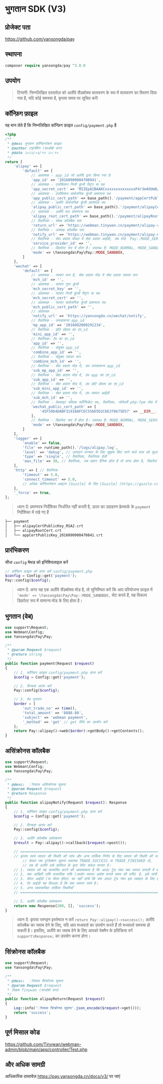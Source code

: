 # भुगतान SDK (V3)

## प्रोजेक्ट पता

https://github.com/yansongda/pay

## स्थापना

```php
composer require yansongda/pay ^3.0.0
```

## उपयोग

> टिप्पणी: निम्नलिखित दस्तावेज़ को अलीपे सैंडबॉक्स वातावरण के रूप में वातावरण का विवरण दिया गया है, यदि कोई समस्या है, कृपया समय पर सूचित करें!

## कॉन्फ़िग फ़ाइल

यह मान लेते हैं कि निम्नलिखित कॉन्फ़िग फ़ाइल `config/payment.php` है

```php
<?php
/**
 * @desc भुगतान कॉन्फ़िगरेशन फ़ाइल
 * @author टाइनीवैन (शाओबो वान)
 * @date २०२२/०३/११ २०:१५
 */
return [
    'alipay' => [
        'default' => [
            // आवश्यक - app_id जो अलीपे द्वारा किया गया है
            'app_id' => '20160909004708941',
            // आवश्यक - एप्लीकेशन निजी कुंजी स्ट्रिंग या पथ
            'app_secret_cert' => 'MIIEpAIBAAKCxxxxxxxxxxxxxxP4r3m4OUmD/+XDgCg==',
            // आवश्यक - एप्लीकेशन सार्वजनिक कुंजी प्रमाणपत्र पथ
            'app_public_cert_path' => base_path().'/payment/appCertPublicKey_2016090900470841.crt',
            // आवश्यक - अलीपे सार्वजनिक कुंजी प्रमाणपत्र पथ
            'alipay_public_cert_path' => base_path().'/payment/alipayCertPublicKey_RSA2.crt',
            // आवश्यक - अलीपे रूट प्रमाणपत्र पथ
            'alipay_root_cert_path' => base_path().'/payment/alipayRootCert.crt',
            // वैकल्पिक - समक्ष कॉलबैक पता
            'return_url' => 'https://webman.tinywan.cn/payment/alipay-return',
            // वैकल्पिक - असमक्ष कॉलबैक पता
            'notify_url' => 'https://webman.tinywan.cn/payment/alipay-notify',
            // वैकल्पिक - सेवा प्रदाता मोडल में सेवा प्रदाता आईडी, जब मोड  Pay::MODE_SERVICE  होता है तो इस पैरामीटर का उपयोग करें
            'service_provider_id' => '',
            // वैकल्पिक - डिफ़ॉल्ट रूप में होता है। उपलब्ध है: MODE_NORMAL, MODE_SANDBOX, MODE_SERVICE
            'mode' => \Yansongda\Pay\Pay::MODE_SANDBOX,
        ]
    ],
    'wechat' => [
        'default' => [
            // आवश्यक - व्यापार मान है, सेवा प्रदाता मोड में सेवा प्रदाता व्यापार मान
            'mch_id' => '',
            // आवश्यक - व्यापार गुप्त कुंजी
            'mch_secret_key' => '',
            // आवश्यक - व्यापार निजी कुंजी स्ट्रिंग या पथ
            'mch_secret_cert' => '',
            // आवश्यक - व्यापार सार्वजनिक कुंजी प्रमाणपत्र पथ
            'mch_public_cert_path' => '',
            // आवश्यक
            'notify_url' => 'https://yansongda.cn/wechat/notify',
            // वैकल्पिक - जनसामान्य app_id
            'mp_app_id' => '2016082000291234',
            // वैकल्पिक - छोटे प्रोग्राम का एप_id
            'mini_app_id' => '',
            // वैकल्पिक- ऐप का एप_id
            'app_id' => '',
            // वैकल्पिक - संयुक्त app_id
            'combine_app_id' => '',
            // वैकल्पिक - संयुक्त व्यापार मान
            'combine_mch_id' => '',
            // वैकल्पिक - सेवा प्रदाता मोड में, उप-जनसामान्य app_id
            'sub_mp_app_id' => '',
            // वैकल्पिक - सेवा प्रदाता मोड में, उप app का एप_id
            'sub_app_id' => '',
            // वैकल्पिक - सेवा प्रदाता मोड में, उप छोटे प्रोग्राम का एप_id
            'sub_mini_app_id' => '',
            // वैकल्पिक - सेवा प्रदाता मोड में, उप व्यापार आईडी
            'sub_mch_id' => '',
            // वैकल्पिक - वेबसाइट पब्लिक सर्टिफिकेट पथ, वैकल्पिक, जोर्पल्ली php-fpm मोड में इस पैरामीटर को विनिमय करने की सराहना की जाती है
            'wechat_public_cert_path' => [
                '45F59D4DABF31918AFCEC556D5D2C6E376675D57' => __DIR__.'/Cert/wechatPublicKey.crt',
            ],
            // वैकल्पिक - डिफ़ॉल्ट रूप में होता है। उपलब्ध है: MODE_NORMAL, MODE_SERVICE
            'mode' => \Yansongda\Pay\Pay::MODE_SANDBOX,
        ]
    ],
    'logger' => [
        'enable' => false,
        'file' => runtime_path().'/logs/alipay.log',
        'level' => 'debug', // उत्पादन मान्यता के लिए सुझाव किए जाने वाले स्तर को सुधारने के लिए info, डेवलपमेंट वातावरण के लिए debug
        'type' => 'single', // वैकल्पिक, वैकल्पिक डेली
        'max_file' => 30, // वैकल्पिक, जब प्रकार दैनिक होता है तो मान्य होता है, डिफ़ॉल्ट रूप में 30 दिन
    ],
    'http' => [ // वैकल्पिक
        'timeout' => 5.0,
        'connect_timeout' => 5.0,
        // अधिक कॉन्फ़िगरेशन आइटम [Guzzle] के लिए [Guzzle] (https://guzzle-cn.readthedocs.io/zh_CN/latest/request-options.html) की देखें
    ],
    '_force' => true,
];
```
> ध्यान दें: प्रमाणपत्र निर्देशिका निर्धारित नहीं करती है, ऊपर का उदाहरण फ़्रेमवर्क के `payment` निर्देशिका में रखे गए हैं

```php
├── payment
│   ├── alipayCertPublicKey_RSA2.crt
│   ├── alipayRootCert.crt
│   └── appCertPublicKey_2016090900470841.crt
```

## प्रारंभिकरण

सीधा `config` मेथड को इनिशियलाइज़ करें
```php
// कॉन्फ़िग फ़ाइल को प्राप्त करें config/payment.php
$config = Config::get('payment');
Pay::config($config);
```
> ध्यान दें: अगर यह एक अलीपे सैंडबॉक्स मोड है, तो सुनिश्चित करें कि आप परियोजना फ़ाइल में `'mode' => \Yansongda\Pay\Pay::MODE_SANDBOX,` सेट करते हैं, यह विकल्प डिफ़ॉल्ट रूप में सामान्य मोड के लिए होता है।
## भुगतान (वेब)

```php
use support\Request;
use Webman\Config;
use Yansongda\Pay\Pay;

/**
 * @param Request $request
 * @return string
 */
public function payment(Request $request)
{
    // 1. कॉन्फ़िग फ़ाइल config/payment.php प्राप्त करें
    $config = Config::get('payment');

    // 2. विन्यास आरंभ करें
    Pay::config($config);

    // 3. वेब भुगतान
    $order = [
        'out_trade_no' => time(),
        'total_amount' => '8888.88',
        'subject' => 'webman payment',
        '_method' => 'get' // get विधि का उपयोग करें
    ];
    return Pay::alipay()->web($order)->getBody()->getContents();
}
```

## असिंक्रोनस कॉलबैक

```php
use support\Request;
use Webman\Config;
use Yansongda\Pay\Pay;

/**
 * @desc:  ॉपयाल असिंक्रोनस सूचना
 * @param Request $request
 * @return Response
 */
public function alipayNotify(Request $request): Response
{
    // 1. कॉन्फ़िग फ़ाइल config/payment.php प्राप्त करें
    $config = Config::get('payment');

    // 2. विन्यास आरंभ करें
    Pay::config($config);

    // 3. अलीपे कॉलबैक प्रसंस्करण
    $result = Pay::alipay()->callback($request->post());

    // ===================================================================================================
    // कृपया स्वयं व्यापार की स्थिति की जांच और अन्य तार्किक निर्णय के लिए व्यापार की स्थिति की जांच करें, 
        // केवल जब ट्रांजेक्शन सूचना व्यवस्था TRADE_SUCCESS या TRADE_FINISHED हो, 
        // तब ही अलीपे उसे खरीदार के द्वारा पेमेंट सफल मानता है।
    // 1. व्यापार को यह सत्यापित करने की आवश्यकता है कि आउट ट्रेड नंबर क्या व्यापार प्रणाली में बनाया गया आदेश नंबर है;
    // 2. क्या आखिरी राशि वास्तविक राशि (अर्थात व्यापार आदेश बनाते समय की राशि) है, इसे जांचें।
    // 3. सैलर आईडी (या सैलर ईमेल) का यहाँ जांचें कि क्या आउट ट्रेड नंबर इस व्यवहार के लिए है।
    // 4. ऐप आईडी यह विवधता है कि क्या व्यापार स्वयं है।
    // 5. अन्य व्यावसायिक तार्किक स्थितियाँ
    // ===================================================================================================

    // 5. अलीपे कॉलबैक प्रसंस्करण
    return new Response(200, [], 'success');
}
```
> ध्यान दें: कृपया प्लगइन इस्तेमाल न करें `return Pay::alipay()->success();` अलीपे कॉलबैक का जवाब देने के लिए, यदि आप मध्यवर्ता का उपयोग करते हैं तो मध्यवर्ता समस्या हो सकती है। इसलिए, अलीपे का जवाब देने के लिए आपको वेबमैन के प्रतिक्रिया वर्ग `support\Response;` का उपयोग करना होगा।

## सिंक्रोनस कॉलबैक

```php
use support\Request;
use Yansongda\Pay\Pay;

/**
 * @desc:  ॉपयाल सिंक्रोनस सूचना
 * @param Request $request
 * लेखक Tinywan (शाओबो वान)
 */
public function alipayReturn(Request $request)
{
    Log::info('ॉपयाल सिंक्रोनस सूचना'.json_encode($request->get()));
    return 'success';
}
```

## पूर्ण मिसाल कोड

https://github.com/Tinywan/webman-admin/blob/main/app/controller/Test.php

## और अधिक सामग्री

आधिकारिक दस्तावेज़ https://pay.yansongda.cn/docs/v3/ पर जाएं
